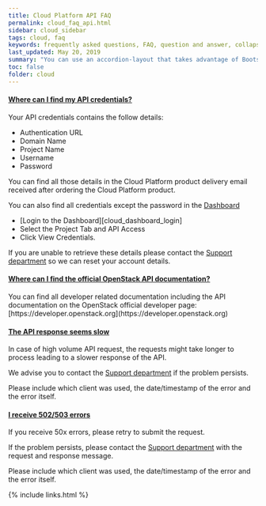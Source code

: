 ```yaml
---
title: Cloud Platform API FAQ
permalink: cloud_faq_api.html
sidebar: cloud_sidebar
tags: cloud, faq
keywords: frequently asked questions, FAQ, question and answer, collapsible sections, expand, collapse
last_updated: May 20, 2019
summary: "You can use an accordion-layout that takes advantage of Bootstrap styling. This is useful for an FAQ page."
toc: false
folder: cloud
---
```


<div class="panel-group" id="accordion">
                    <div class="panel panel-default">
                        <div class="panel-heading">
                            <h4 class="panel-title">
                                <a class="noCrossRef accordion-toggle" data-toggle="collapse" data-parent="#accordion" href="#collapseOneApi">Where can I find my API credentials?</a>
                            </h4>
                        </div>
                        <div id="collapseOneApi" class="panel-collapse collapse noCrossRef">
                            <div class="panel-body">
<div markdown="1">
Your API credentials contains the follow details:

* Authentication URL
* Domain Name
* Project Name
* Username
* Password

You can find all those details in the Cloud Platform product delivery email received after ordering the Cloud Platform product.

You can also find all credentials except the password in the [Dashboard](https://console.cloudcentral.com.au)

* [Login to the Dashboard][cloud_dashboard_login]
* Select the Project Tab and API Access
* Click View Credentials.

If you are unable to retrieve these details please contact the [Support department](https://connect.cloudcentral.com.au) so we can reset your account details.
</div>
                            </div>
                        </div>
                    </div>
                    <!-- /.panel -->
                    <div class="panel panel-default">
                        <div class="panel-heading">
                            <h4 class="panel-title">
                                <a class="noCrossRef accordion-toggle" data-toggle="collapse" data-parent="#accordion" href="#collapseTwoApi">Where can I find the official OpenStack API documentation?</a>
                            </h4>
                        </div>
                        <div id="collapseTwoApi" class="panel-collapse collapse noCrossRef">
                            <div class="panel-body">
<div markdown="1">
You can find all developer related documentation including the API documentation on the OpenStack official developer page: [https://developer.openstack.org](https://developer.openstack.org)
</div>
                            </div>
                        </div>
                    </div>
                    <!-- /.panel -->
                    <div class="panel panel-default">
                        <div class="panel-heading">
                            <h4 class="panel-title">
                                <a class="noCrossRef accordion-toggle" data-toggle="collapse" data-parent="#accordion" href="#collapseThreeApi">The API response seems slow</a>
                            </h4>
                        </div>
                        <div id="collapseThreeApi" class="panel-collapse collapse noCrossRef">
                            <div class="panel-body">
<div markdown="1">
In case of high volume API request, the requests might take longer to process leading to a slower response of the API.

We advise you to contact the [Support department](https://connect.cloudcentral.com.au) if the problem persists.

Please include which client was used, the date/timestamp of the error and the error itself.
</div>
                            </div>
                        </div>
                    </div>
                    <!-- /.panel -->
                    <div class="panel panel-default">
                        <div class="panel-heading">
                            <h4 class="panel-title">
                                <a class="noCrossRef accordion-toggle" data-toggle="collapse" data-parent="#accordion" href="#collapseFourApi">I receive 502/503 errors</a>
                            </h4>
                        </div>
                        <div id="collapseFourApi" class="panel-collapse collapse">
                            <div class="panel-body">
<div markdown="1">
If you receive 50x errors, please retry to submit the request.

If the problem persists, please contact the [Support department](https://connect.cloudcentral.com.au) with the request and response message.

Please include which client was used, the date/timestamp of the error and the error itself.
</div>
                            </div>
                        </div>
                    </div>
                    <!-- /.panel -->
</div>
<!-- /.panel-group -->

{% include links.html %}
